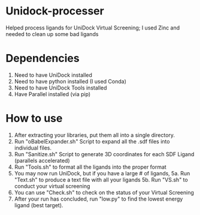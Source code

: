 # Unidock-processer
Helped process ligands for UniDock Virtual Screening; I used Zinc and needed to clean up some bad ligands

# Dependencies
1. Need to have UniDock installed
2. Need to have python installed (I used Conda)
3. Need to have UniDock Tools installed
4. Have Parallel installed (via pip)

# How to use
1. After extracting your libraries, put them all into a single directory.
2. Run "oBabelExpander.sh" Script to expand all the .sdf files into individual files.
3. Run "Sanitize.sh" Script to generate 3D coordinates for each SDF Ligand (parallels accelerated)
4. Run "Tools.sh" to format all the ligands into the proper format
5. You may now run UniDock, but if you have a large # of ligands,
  5a. Run "Text.sh" to produce a text file with all your ligands
  5b. Run "VS.sh" to conduct your virtual screening
6. You can use "Check.sh" to check on the status of your Virtual Screening
7. After your run has concluded, run "low.py" to find the lowest energy ligand (best target).
